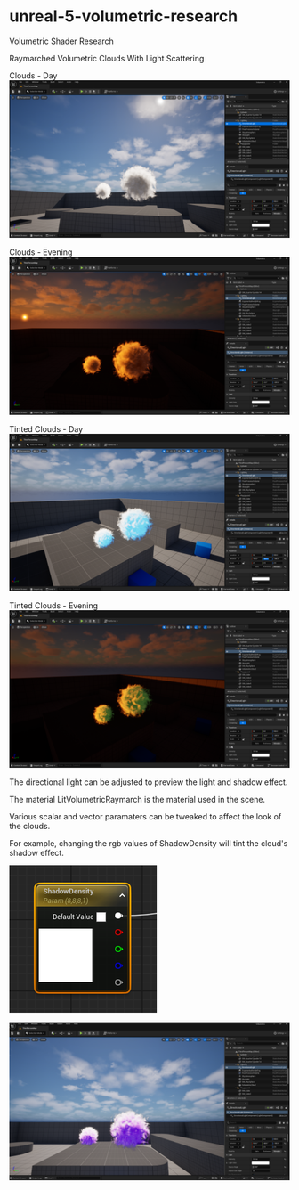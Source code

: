 # unreal-5-volumetric-research
Volumetric Shader Research

Raymarched Volumetric Clouds With Light Scattering

Clouds - Day
![Alt text](/Screenshots/volumetric_cloud_day.png?raw=true "Volumetric Clouds - Day")

Clouds - Evening
![Alt text](/Screenshots/volumetric_cloud_dusk.png?raw=true "Volumetric Clouds - Dusk")

Tinted Clouds - Day
![Alt text](/Screenshots/volumetric_cloud_tinted_day.png?raw=true "Tinted Clouds - Day")

Tinted Clouds - Evening
![Alt text](/Screenshots/volumetric_cloud_tinted_dusk.png?raw=true "Tinted Clouds - Dusk")

The directional light can be adjusted to preview the light and shadow effect.

The material LitVolumetricRaymarch is the material used in the scene.

Various scalar and vector paramaters can be tweaked to affect the look of the clouds.

For example, changing the rgb values of ShadowDensity will tint the cloud's shadow effect.

![Alt text](/Screenshots/material_litvolumetricraymarch_shadow_density.png?raw=true "Shadow Density")

![Alt text](/Screenshots/volumetric_cloud_colored_shadow.png?raw=true "Colorful Shadows")
